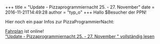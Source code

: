 +++
title = "Update - Pizzaprogrammiernacht 25. - 27. November"
date = 2016-11-21T14:49:28
author = "typ_o"
+++
Hallo $Besucher der PPN\!  
  
Hier noch ein paar Infos zur PizzaProgrammierNacht:  
  
[Fahrplan](https://flipdot.org/wiki/PPN/Fahrplan) ist online\!  
["Update - Pizzaprogrammiernacht 25. - 27. November " vollständig
lesen](https://flipdot.org/blog/archives/358-Update-Pizzaprogrammiernacht-25.-27.-November.html#extended)
